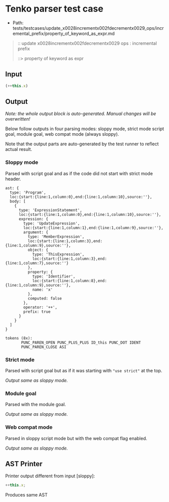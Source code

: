 # Tenko parser test case

- Path: tests/testcases/update_x0028incrementx002fdecrementx0029_ops/incremental_prefix/property_of_keyword_as_expr.md

> :: update x0028incrementx002fdecrementx0029 ops : incremental prefix
>
> ::> property of keyword as expr

## Input

`````js
(++this.x)
`````

## Output

_Note: the whole output block is auto-generated. Manual changes will be overwritten!_

Below follow outputs in four parsing modes: sloppy mode, strict mode script goal, module goal, web compat mode (always sloppy).

Note that the output parts are auto-generated by the test runner to reflect actual result.

### Sloppy mode

Parsed with script goal and as if the code did not start with strict mode header.

`````
ast: {
  type: 'Program',
  loc:{start:{line:1,column:0},end:{line:1,column:10},source:''},
  body: [
    {
      type: 'ExpressionStatement',
      loc:{start:{line:1,column:0},end:{line:1,column:10},source:''},
      expression: {
        type: 'UpdateExpression',
        loc:{start:{line:1,column:1},end:{line:1,column:9},source:''},
        argument: {
          type: 'MemberExpression',
          loc:{start:{line:1,column:3},end:{line:1,column:9},source:''},
          object: {
            type: 'ThisExpression',
            loc:{start:{line:1,column:3},end:{line:1,column:7},source:''}
          },
          property: {
            type: 'Identifier',
            loc:{start:{line:1,column:8},end:{line:1,column:9},source:''},
            name: 'x'
          },
          computed: false
        },
        operator: '++',
        prefix: true
      }
    }
  ]
}

tokens (8x):
       PUNC_PAREN_OPEN PUNC_PLUS_PLUS ID_this PUNC_DOT IDENT
       PUNC_PAREN_CLOSE ASI
`````

### Strict mode

Parsed with script goal but as if it was starting with `"use strict"` at the top.

_Output same as sloppy mode._

### Module goal

Parsed with the module goal.

_Output same as sloppy mode._

### Web compat mode

Parsed in sloppy script mode but with the web compat flag enabled.

_Output same as sloppy mode._

## AST Printer

Printer output different from input [sloppy]:

````js
++this.x;
````

Produces same AST
